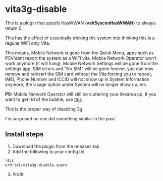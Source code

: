 # vita3g-disable

This is a plugin that spoofs HasWWAN (**vshSysconHasWWAN**) to always return 0.

This has the effect of essentially tricking the system into thinking this is a regular WiFi only Vita.

This means, Mobile Network is gone from the Quick Menu, apps such as PSVident report the system as a WiFi vita, Mobile Network Operator won't work anymore (it will hang), Mobile Network Settings will be gone from the settings app, SIM errors and "No SIM" will be gone forever, you can now remove and reinsert the SIM card without the Vita forcing you to reboot, IMEI, Phone Number and ICCID will not show up in System Information anymore, the Usage option under System will no longer show up, etc.

**PS:** Mobile Network Operator will still be cluttering your livearea up, if you want to get rid of the bubble, use [this](https://anthe.studio/bubblestudio/).

*This* is the proper way of disabling 3g.

I'm surprised no one did something similar in the past.
## Install steps
1. Download the plugin from the releases tab.
2. Add the following to your config.txt
```
*ALL
ur0:tai/vita3g-disable.suprx
```
3. Profit